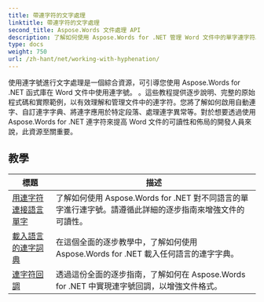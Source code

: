 ```yaml
---
title: 帶連字符的文字處理
linktitle: 帶連字符的文字處理
second_title: Aspose.Words 文件處理 API
description: 了解如何使用 Aspose.Words for .NET 管理 Word 文件中的單字連字符。包括完整的教程和實際範例。
type: docs
weight: 750
url: /zh-hant/net/working-with-hyphenation/
---
```

使用連字號進行文字處理是一個綜合資源，可引導您使用 Aspose.Words for .NET 函式庫在 Word 文件中使用連字號。 。這些教程提供逐步說明、完整的原始程式碼和實際範例，以有效理解和管理文件中的連字符。您將了解如何啟用自動連字、自訂連字字典、將連字應用於特定段落、處理連字異常等。對於想要透過使用 Aspose.Words for .NET 連字符來提高 Word 文件的可讀性和佈局的開發人員來說，此資源至關重要。

 ## 教學
| 標題 | 描述 |
| --- | --- |
| [用連字符連接語言單字](./hyphenate-words-of-languages/) | 了解如何使用 Aspose.Words for .NET 對不同語言的單字進行連字號。請遵循此詳細的逐步指南來增強文件的可讀性。 |
| [載入語言的連字詞典](./load-hyphenation-dictionary-for-language/) | 在這個全面的逐步教學中，了解如何使用 Aspose.Words for .NET 載入任何語言的連字字典。 |
| [連字符回調](./hyphenation-callback/) | 透過這份全面的逐步指南，了解如何在 Aspose.Words for .NET 中實現連字號回調，以增強文件格式。 |